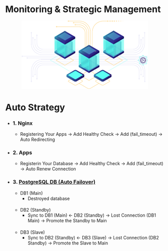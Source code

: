 # Monitoring & Strategic Management

<p align="center"> <img  width=400 src="../assets/it-diasaster.png"> </p>

# Auto Strategy 

- ### 1. Nginx
  - Registering Your Apps -> Add Healthy Check -> Add (fail_timeout) -> Auto Redirecting 

- ### 2. Apps
  - Registerin Your Database -> Add Healthy Check -> Add (fail_timeout) -> Auto Renew Connection

- ### 3. <a href="../postgresql/">PostgreSQL DB </a> <a href="../monitoring/monitoring.sh">(Auto Failover)</a>
  - DB1 (Main)
    - Destroyed database
      ####
  - DB2 (Standby)
    - Sync to DB1 (Main) <- DB2 (Standby) -> Lost Connection (DB1 Main) -> Promote the Standby to Main
      ####
  - DB3 (Slave)
    - Sync to DB2 (Standby) <- DB3 (Slave) -> Lost Connection (DB2 Standby) -> Promote the Slave to Main
      ####
